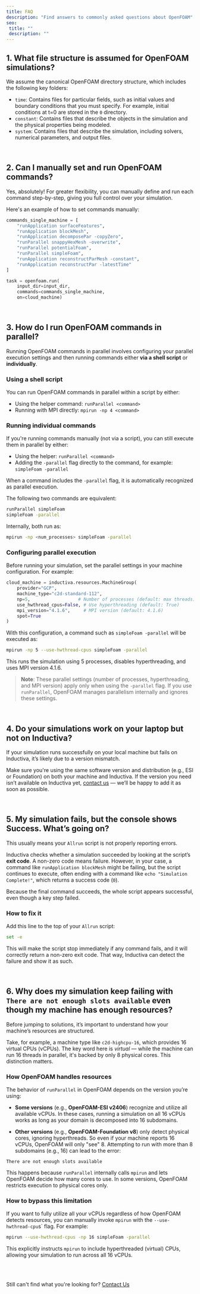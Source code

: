 ```yaml
---
title: FAQ
description: "Find answers to commonly asked questions about OpenFOAM"
seo:
 title: ""
 description: ""
---
```


## 1. What file structure is assumed for OpenFOAM simulations?
We assume the canonical OpenFOAM directory structure, which includes the following key folders:

- `time`: Contains files for particular fields, such as
initial values and boundary conditions that you must specify. For example, 
initial conditions at  t=0  are stored in the `0` directory.
- `constant`: Contains files that describe the objects in the simulation and the 
physical properties being modeled.
- `system`: Contains files that describe the simulation, including solvers, 
numerical parameters, and output files. 

<br>

## 2. Can I manually set and run OpenFOAM commands?
Yes, absolutely! For greater flexibility, you can manually define and run each command step-by-step, giving you full control over your simulation.

Here's an example of how to set commands manually:

```python
commands_single_machine = [
    "runApplication surfaceFeatures",
    "runApplication blockMesh",
    "runApplication decomposePar -copyZero",
    "runParallel snappyHexMesh -overwrite",
    "runParallel potentialFoam",
    "runParallel simpleFoam",
    "runApplication reconstructParMesh -constant",
    "runApplication reconstructPar -latestTime"
]

task = openfoam.run(
    input_dir=input_dir,
    commands=commands_single_machine,
    on=cloud_machine)
```

<br>

## 3. How do I run OpenFOAM commands in parallel?
Running OpenFOAM commands in parallel involves configuring your parallel execution settings and then running 
commands either **via a shell script** or **individually**.

### Using a shell script
You can run OpenFOAM commands in parallel within a script by either:

* Using the helper command: `runParallel <command>`
* Running with MPI directly: `mpirun -np 4 <command>`

### Running individual commands
If you're running commands manually (not via a script), you can still execute them in parallel by either:

* Using the helper: `runParallel <command>`
* Adding the `-parallel` flag directly to the command, for example: `simpleFoam -parallel`

When a command includes the `-parallel` flag, it is automatically recognized as parallel execution. 

The following two commands are equivalent:

```bash
runParallel simpleFoam
simpleFoam -parallel
```

Internally, both run as:

```bash
mpirun -np <num_processes> simpleFoam -parallel
```

### Configuring parallel execution
Before running your simulation, set the parallel settings in your machine configuration. For example:

```python
cloud_machine = inductiva.resources.MachineGroup(
    provider="GCP",
    machine_type="c2d-standard-112",
    np=5,                  # Number of processes (default: max threads)
    use_hwthread_cpus=False, # Use hyperthreading (default: True)
    mpi_version="4.1.6",     # MPI version (default: 4.1.6)
    spot=True
)
```

With this configuration, a command such as `simpleFoam -parallel` will be executed as:

```bash
mpirun -np 5 --use-hwthread-cpus simpleFoam -parallel
```

This runs the simulation using 5 processes, disables hyperthreading, and uses MPI version 4.1.6.

> **Note**: These parallel settings (number of processes, hyperthreading, and MPI version) apply only when using the `-parallel` flag. 
If you use `runParallel`, OpenFOAM manages parallelism internally and ignores these settings.

<br>


## 4. Do your simulations work on your laptop but not on Inductiva?
If your simulation runs successfully on your local machine but fails on Inductiva,
it’s likely due to a version mismatch.

Make sure you're using the same software version and distribution
(e.g., ESI or Foundation) on both your machine and Inductiva. If the version
you need isn’t available on Inductiva yet,
[contact us](mailto:support@inductiva.ai) — we’ll be happy to add it as soon as possible.

<br>

## 5. My simulation fails, but the console shows Success. What’s going on?
This usually means your `Allrun` script is not properly reporting errors.

Inductiva checks whether a simulation succeeded by looking at the script’s
**exit code**. A non-zero code means failure. However, in your case, a command
like `runApplication blockMesh` might be failing, but the script continues to
execute, often ending with a command like `echo "Simulation Complete!"`,
which returns a success code (`0`).

Because the final command succeeds, the whole script appears successful, even
though a key step failed.

### How to fix it
Add this line to the top of your `Allrun` script:

```bash
set -e
```

This will make the script stop immediately if any command fails, and it will
correctly return a non-zero exit code. That way, Inductiva can detect the
failure and show it as such.

<br>

## 6. Why does my simulation keep failing with `There are not enough slots available` even though my machine has enough resources?
Before jumping to solutions, it’s important to understand how your machine’s resources are structured.

Take, for example, a machine type like `c2d-highcpu-16`, which provides 16 virtual CPUs (vCPUs). The key word here is *virtual* — while the machine can run 16 threads in parallel, it's backed by only 8 physical cores. This distinction matters.

### How OpenFOAM handles resources
The behavior of `runParallel` in OpenFOAM depends on the version you’re using:

* **Some versions** (e.g., **OpenFOAM-ESI v2406**) recognize and utilize all available vCPUs. In these cases, running a simulation on all 16 vCPUs works as long as your domain is decomposed into 16 subdomains.

* **Other versions** (e.g., **OpenFOAM-Foundation v8**) only detect physical cores, ignoring hyperthreads. So even if your machine reports 16 vCPUs, OpenFOAM will only "see" 8. Attempting to run with more than 8 subdomains (e.g., 16) can lead to the error:

```
There are not enough slots available
```

This happens because `runParallel` internally calls `mpirun` and lets OpenFOAM decide how many cores to use. In some versions, OpenFOAM restricts execution to physical cores only.

### How to bypass this limitation
If you want to fully utilize all your vCPUs regardless of how OpenFOAM detects resources, you can manually invoke `mpirun` with the `--use-hwthread-cpu`s` flag. For example:

```bash
mpirun --use-hwthread-cpus -np 16 simpleFoam -parallel
```

This explicitly instructs `mpirun` to include hyperthreaded (virtual) CPUs, allowing your simulation to run across all 16 vCPUs.

<br>
<br>

Still can't find what you're looking for? [Contact Us](mailto:support@inductiva.ai)